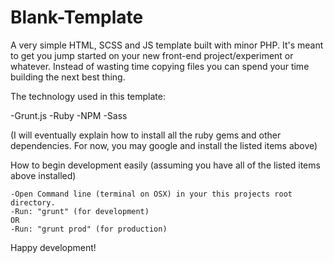 Blank-Template
==============

A very simple HTML, SCSS and JS template built with minor PHP. It's meant to get you jump started on your new front-end project/experiment or whatever. Instead of wasting time copying files you can spend your time building the next best thing.

The technology used in this template:

-Grunt.js
-Ruby
	-NPM
	-Sass

(I will eventually explain how to install all the ruby gems and other dependencies. For now, you may google and install the listed items above)

How to begin development easily (assuming you have all of the listed items above installed)

	-Open Command line (terminal on OSX) in your this projects root directory.
    -Run: "grunt" (for development)
    OR
	-Run: "grunt prod" (for production)

Happy development!

